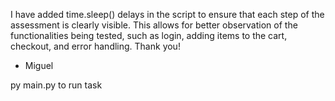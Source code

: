 I have added time.sleep() delays in the script to ensure that each step of the assessment is clearly visible. This allows for better observation of the functionalities being tested, such as login, adding items to the cart, checkout, and error handling. Thank you!

- Miguel

py main.py to run task
